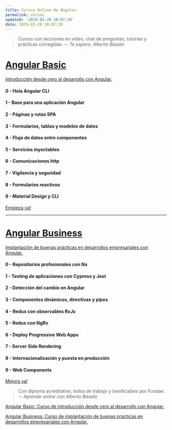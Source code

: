 ```yaml
---
title: Cursos Online de Angular
permalink: cursos
updated: '2019-03-20 10:07:39'
date: 2019-03-20 10:07:39
---
```


> Cursos con lecciones en video, chat de preguntas, tutorías y prácticas corregidas.
> -- <cite>Te espero, Alberto Basalo</cite>

# [Angular Basic]('./angular-basic')

[Introducción desde cero al desarrollo con Angular.](https://www.trainingit.es/curso-angular-basico/?promo=meetup10&af=abasalo)

#### 0 - Hola Angular CLI
#### 1 - Base para una aplicación Angular

#### 2 - Páginas y rutas SPA
#### 3 - Formularios, tablas y modelos de datos

#### 4 - Flujo de datos entre componentes
#### 5 - Servicios inyectables

#### 6 - Comunicaciones http
#### 7 - Vigilancia y seguridad

#### 8 - Formularios reactivos
#### 9 - Material Design y CLI

[Empieza ya!](https://www.trainingit.es/curso-angular-basico/?promo=meetup10&af=abasalo)

---

# [Angular Business]('./angular-business')

[Implantación de buenas prácticas en desarrollos empresariales con Angular.](https://www.trainingit.es/curso-angular-avanzado/?promo=meetup10&af=abasalo)

#### 0 - Repositorios profesionales con Nx
#### 1 - Testing de aplicaciones con Cypress y Jest

#### 2 - Detección del cambio en Angular
#### 3 - Componentes dinámicos, directivas y pipes

#### 4 - Redux con observables RxJs
#### 5 - Redux con NgRx

#### 6 - Deploy Progressive Web Apps
#### 7 - Server Side Rendering

#### 8 - Internacionalización y puesta en producción
#### 9 - Web Components

[Mejora ya!](https://www.trainingit.es/curso-angular-avanzado/?promo=meetup10&af=abasalo/)


> Con diploma acreditativo, bolsa de trabajo y bonificables por Fundae.
> -- <cite>Aprende online con Alberto Basalo</cite>

[Angular Basic: Curso de introducción desde cero al desarrollo con Angular.](https://www.trainingit.es/curso-angular-basico/?promo=meetup10&af=abasalo)

[Angular Business: Curso de implantación de buenas prácticas en desarrollos empresariales con Angular.](https://www.trainingit.es/curso-angular-avanzado/?promo=meetup10&af=abasalo/)